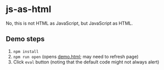 # js-as-html

No, this is not HTML as JavaScript, but JavaScript as HTML.

## Demo steps

1. `npm install`
1. `npm run open` (opens [demo.html](./demo.html); may need to refresh page)
1. Click `eval` button (noting that the default code might not always alert)
